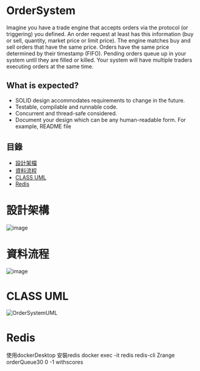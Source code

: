 # OrderSystem

Imagine you have a trade engine that accepts orders via the protocol (or triggering) 
you defined. An order request at least has this information (buy or sell, quantity, 
market price or limit price).
The engine matches buy and sell orders that have the same price. Orders have the 
same price determined by their timestamp (FIFO). Pending orders queue up in your 
system until they are filled or killed. Your system will have multiple traders executing 
orders at the same time.
## What is expected?
- SOLID design accommodates requirements to change in the future.
- Testable, compilable and runnable code.
- Concurrent and thread-safe considered.
- Document your design which can be any human-readable form. For example, 
README file

## 目錄

- [設計架檔](#設計架構)
- [資料流程](#資料流程)
- [CLASS UML](#CLASSUML)
- [Redis](#Redis)

# 設計架構
![image](https://github.com/alar2000kimo5/OrderSystem/assets/79575202/1f46f856-9547-4c5c-8076-3524e1eeae67)

# 資料流程
![image](https://github.com/alar2000kimo5/OrderSystem/assets/79575202/69f8cdcf-1fa8-4abc-baae-eba3675834c5)

# CLASS UML
![OrderSystemUML](https://github.com/alar2000kimo5/OrderSystem/assets/79575202/c84e5212-a186-49cb-8a68-eac03025bdae)


# Redis
使用dockerDesktop 安裝redis
docker exec -it redis redis-cli
Zrange orderQueue30 0 -1 withscores







